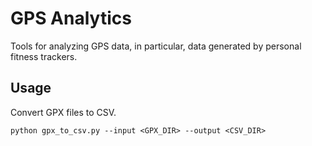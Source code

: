 # GPS Analytics

Tools for analyzing GPS data, in particular, data generated by personal fitness trackers.

## Usage

Convert GPX files to CSV.

```buildoutcfg
python gpx_to_csv.py --input <GPX_DIR> --output <CSV_DIR>
```